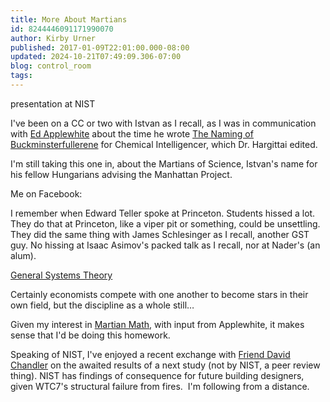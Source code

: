 ```yaml
---
title: More About Martians
id: 8244446091171990070
author: Kirby Urner
published: 2017-01-09T22:01:00.000-08:00
updated: 2024-10-21T07:49:09.306-07:00
blog: control_room
tags: 
---
```


presentation at NIST 

I've been on a CC or two with Istvan as I recall, as I was in communication with [Ed Applewhite](http://mybizmo.blogspot.com/2016/08/necker-cube-guy.html) about the time he wrote [The Naming of Buckminsterfullerene](http://www.4dsolutions.net/synergetica/eja1.html) for Chemical Intelligencer, which Dr. Hargittai edited.

I'm still taking this one in, about the Martians of Science, Istvan's name for his fellow Hungarians advising the Manhattan Project.

Me on Facebook: 

I
 remember when Edward Teller spoke at Princeton. Students hissed a lot. 
They do that at Princeton, like a viper pit or something, could be 
unsettling. They did the same thing with James Schlesinger as I recall, 
another GST guy. No hissing at Isaac Asimov's packed talk as I recall, 
nor at Nader's (an alum).

[General Systems Theory](http://controlroom.blogspot.com/2006/05/general-systems-theory.html)

Certainly economists compete with one another to become stars in their own field, but the discipline as a whole still…

Given my interest in [Martian Math](http://controlroom.blogspot.com/2016/12/more-core.html), with input from Applewhite, it makes sense that I'd be doing this homework.

Speaking of NIST, I've enjoyed a recent exchange with [Friend David Chandler](http://worldgame.blogspot.com/2016/09/revisiting-911.html) on the awaited results of a next study (not by NIST, a peer review thing). NIST has findings of consequence for future building designers, given WTC7's structural failure from fires.  I'm following from a distance.
